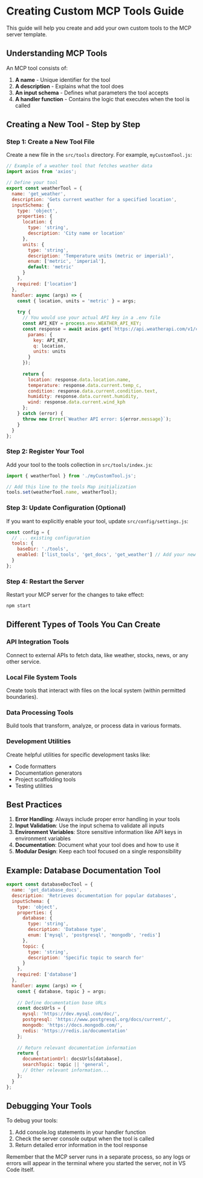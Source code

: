 # Creating Custom MCP Tools Guide

This guide will help you create and add your own custom tools to the MCP server template.

## Understanding MCP Tools

An MCP tool consists of:
1. **A name** - Unique identifier for the tool
2. **A description** - Explains what the tool does
3. **An input schema** - Defines what parameters the tool accepts
4. **A handler function** - Contains the logic that executes when the tool is called

## Creating a New Tool - Step by Step

### Step 1: Create a New Tool File

Create a new file in the `src/tools` directory. For example, `myCustomTool.js`:

```javascript
// Example of a weather tool that fetches weather data
import axios from 'axios';

// Define your tool
export const weatherTool = {
  name: 'get_weather',
  description: 'Gets current weather for a specified location',
  inputSchema: {
    type: 'object',
    properties: {
      location: {
        type: 'string',
        description: 'City name or location'
      },
      units: {
        type: 'string',
        description: 'Temperature units (metric or imperial)',
        enum: ['metric', 'imperial'],
        default: 'metric'
      }
    },
    required: ['location']
  },
  handler: async (args) => {
    const { location, units = 'metric' } = args;
    
    try {
      // You would use your actual API key in a .env file
      const API_KEY = process.env.WEATHER_API_KEY;
      const response = await axios.get(`https://api.weatherapi.com/v1/current.json`, {
        params: {
          key: API_KEY,
          q: location,
          units: units
        }
      });
      
      return {
        location: response.data.location.name,
        temperature: response.data.current.temp_c,
        condition: response.data.current.condition.text,
        humidity: response.data.current.humidity,
        wind: response.data.current.wind_kph
      };
    } catch (error) {
      throw new Error(`Weather API error: ${error.message}`);
    }
  }
};
```

### Step 2: Register Your Tool

Add your tool to the tools collection in `src/tools/index.js`:

```javascript
import { weatherTool } from './myCustomTool.js';

// Add this line to the tools Map initialization
tools.set(weatherTool.name, weatherTool);
```

### Step 3: Update Configuration (Optional)

If you want to explicitly enable your tool, update `src/config/settings.js`:

```javascript
const config = {
  // ... existing configuration
  tools: {
    baseDir: './tools',
    enabled: ['list_tools', 'get_docs', 'get_weather'] // Add your new tool
  }
};
```

### Step 4: Restart the Server

Restart your MCP server for the changes to take effect:

```bash
npm start
```

## Different Types of Tools You Can Create

### API Integration Tools
Connect to external APIs to fetch data, like weather, stocks, news, or any other service.

### Local File System Tools
Create tools that interact with files on the local system (within permitted boundaries).

### Data Processing Tools
Build tools that transform, analyze, or process data in various formats.

### Development Utilities
Create helpful utilities for specific development tasks like:
- Code formatters
- Documentation generators
- Project scaffolding tools
- Testing utilities

## Best Practices

1. **Error Handling**: Always include proper error handling in your tools
2. **Input Validation**: Use the input schema to validate all inputs
3. **Environment Variables**: Store sensitive information like API keys in environment variables
4. **Documentation**: Document what your tool does and how to use it
5. **Modular Design**: Keep each tool focused on a single responsibility

## Example: Database Documentation Tool

```javascript
export const databaseDocTool = {
  name: 'get_database_docs',
  description: 'Retrieves documentation for popular databases',
  inputSchema: {
    type: 'object',
    properties: {
      database: {
        type: 'string',
        description: 'Database type',
        enum: ['mysql', 'postgresql', 'mongodb', 'redis']
      },
      topic: {
        type: 'string',
        description: 'Specific topic to search for'
      }
    },
    required: ['database']
  },
  handler: async (args) => {
    const { database, topic } = args;
    
    // Define documentation base URLs
    const docsUrls = {
      mysql: 'https://dev.mysql.com/doc/',
      postgresql: 'https://www.postgresql.org/docs/current/',
      mongodb: 'https://docs.mongodb.com/',
      redis: 'https://redis.io/documentation'
    };
    
    // Return relevant documentation information
    return {
      documentationUrl: docsUrls[database],
      searchTopic: topic || 'general',
      // Other relevant information...
    };
  }
};
```

## Debugging Your Tools

To debug your tools:

1. Add console.log statements in your handler function
2. Check the server console output when the tool is called
3. Return detailed error information in the tool response

Remember that the MCP server runs in a separate process, so any logs or errors will appear in the terminal where you started the server, not in VS Code itself.
